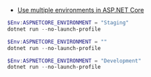 ﻿
- [Use multiple environments in ASP.NET Core](https://docs.microsoft.com/en-us/aspnet/core/fundamentals/environments?view=aspnetcore-5.0)
```PowerShell
$Env:ASPNETCORE_ENVIRONMENT = "Staging"
dotnet run --no-launch-profile

$Env:ASPNETCORE_ENVIRONMENT = ""
dotnet run --no-launch-profile

$Env:ASPNETCORE_ENVIRONMENT = "Development"
dotnet run --no-launch-profile
```